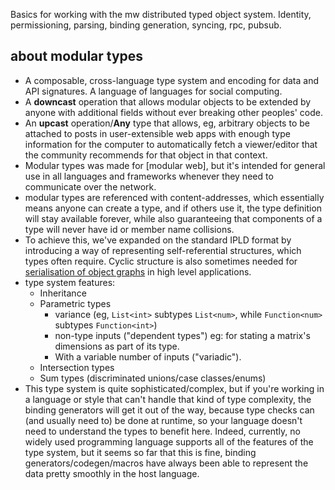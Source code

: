 Basics for working with the mw distributed typed object system. Identity, permissioning, parsing, binding generation, syncing, rpc, pubsub.


## about modular types

- A composable, cross-language type system and encoding for data and API signatures. A language of languages for social computing.
- A __downcast__ operation that allows modular objects to be extended by anyone with additional fields without ever breaking other peoples' code.
- An __upcast__ operation/__Any__ type that allows, eg, arbitrary objects to be attached to posts in user-extensible web apps with enough type information for the computer to automatically fetch a viewer/editor that the community recommends for that object in that context.
- Modular types was made for [modular web], but it's intended for general use in all languages and frameworks whenever they need to communicate over the network.
- modular types are referenced with content-addresses, which essentially means anyone can create a type, and if others use it, the type definition will stay available forever, while also guaranteeing that components of a type will never have id or member name collisions.
- To achieve this, we've expanded on the standard IPLD format by introducing a way of representing self-referential structures, which types often require. Cyclic structure is also sometimes needed for [serialisation of object graphs](https://whtwnd.com/did:plc:2mfp3fiamge4hp6s5xmki7vm/entries/Self-referential%2Fcyclic%20structure%20is%20both%20necessary%20and%20possible%20in%20content-addressed%20protocols%2C%20but...) in high level applications.
- type system features:
    - Inheritance
    - Parametric types
        - variance (eg, `List<int>` subtypes `List<num>`, while `Function<num>` subtypes `Function<int>`)
        - non-type inputs ("dependent types") eg: for stating a matrix's dimensions as part of its type.
        - With a variable number of inputs ("variadic").
    - Intersection types
    - Sum types (discriminated unions/case classes/enums)
- This type system is quite sophisticated/complex, but if you're working in a language or style that can't handle that kind of type complexity, the binding generators will get it out of the way, because type checks can (and usually need to) be done at runtime, so your language doesn't need to understand the types to benefit here. Indeed, currently, no widely used programming language supports all of the features of the type system, but it seems so far that this is fine, binding generators/codegen/macros have always been able to represent the data pretty smoothly in the host language.
